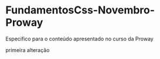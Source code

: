 # FundamentosCss-Novembro-Proway
Especifico para o conteúdo apresentado no curso da Proway


primeira alteração